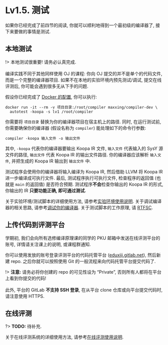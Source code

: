 # Lv1.5. 测试

如果你已经完成了前四节的阅读, 你就可以顺利地得到一个最初级的编译器了, 接下来要做的事情是测试.

## 本地测试

!> 本地测试很重要! 请务必认真完成.
<br><br>
编译实践不同于其他同样使用 OJ 的课程: 你向 OJ 提交的并不是单个的代码文件, 而是一个完整的编译器项目. 如果不在本地的实验环境内预先测试/调试, 提交在线评测后, 你可能会遇到很多无从下手的问题.

假设你已经完成了 [Docker 的配置](/lv0-env-config/docker), 你可以执行:

```
docker run -it --rm -v 项目目录:/root/compiler maxxing/compiler-dev \
  autotest -koopa -s lv1 /root/compiler
```

你需要将 `项目目录` 替换为你的编译器项目在宿主机上的路径. 同时, 在运行测试前, 你需要确保你的编译器 (假设名称为 `compiler`) 能处理如下的命令行参数:

```
compiler -koopa 输入文件 -o 输出文件
```

其中, `-koopa` 代表你的编译器要输出 Koopa IR 文件, `输入文件` 代表输入的 SysY 源文件的路径, `输出文件` 代表 Koopa IR 的输出文件路径. 你的编译器应该解析 `输入文件`, 并把生成的 Koopa IR 输出到 `输出文件` 中.

测试程序会使用你的编译器将输入编译为 Koopa IR, 然后借助 LLVM 将 Koopa IR 进一步编译成可执行文件. 最后, 测试程序执行可执行文件, 检查程序的返回值 (也就是 `main` 的返回值) 是否符合预期. 测试程序**不会**检查你输出的 Koopa IR 的形式, 你输出的 IR **只要功能正确, 即可通过测试.**

关于实验环境/测试脚本的详细使用方法, 请参考[实验环境使用说明](/misc-app-ref/environment). 关于调试编译器的相关思路, 请参考[调试你的编译器](/misc-app-ref/environment?id=调试你的编译器). 关于测试脚本的工作原理, 请 [RTFSC](https://github.com/pku-minic/compiler-dev/blob/master/autotest/autotest).

## 上传代码到评测平台

学期初, 我们会向所有选修编译原理课的同学的 PKU 邮箱中发送在线评测平台的账号, 详情请关注课上的说明, 或课程群通知.

你可以使用发放的账号登录评测平台的代码托管平台 ([eduxiji.gitlab.net](https://gitlab.eduxiji.net)), 然后新建 repo. 之后你就可以按照使用 Git 的一般流程来向代码托管平台提交代码了.

!> **注意:** 请务必将你创建的 repo 的可见性设为 “Private”, 否则所有人都将在平台上看到你提交的代码!
<br><br>
此外, 平台的 GitLab **不支持 SSH 登录**, 在从平台 clone 仓库或向平台提交代码时, 请注意使用 HTTPS.

## 在线评测

?> **TODO:** 待补充.

关于在线评测系统的详细使用方法, 请参考[在线评测使用说明](/misc-app-ref/oj).
